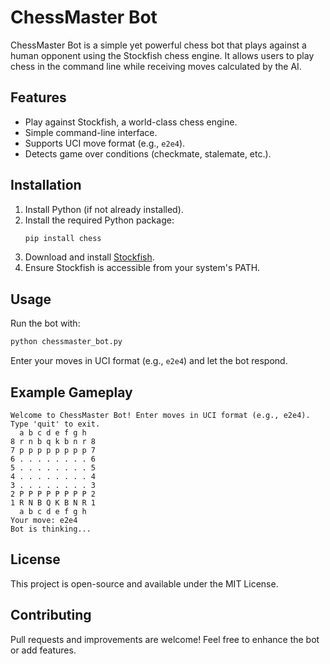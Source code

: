 # ChessMaster Bot

ChessMaster Bot is a simple yet powerful chess bot that plays against a human opponent using the Stockfish chess engine. It allows users to play chess in the command line while receiving moves calculated by the AI.

## Features
- Play against Stockfish, a world-class chess engine.
- Simple command-line interface.
- Supports UCI move format (e.g., `e2e4`).
- Detects game over conditions (checkmate, stalemate, etc.).

## Installation

1. Install Python (if not already installed). 
2. Install the required Python package:
   ```sh 
   pip install chess   
   ```
3. Download and install [Stockfish](https://stockfishchess.org/download/).
4. Ensure Stockfish is accessible from your system's PATH.

## Usage  

Run the bot with: 
```sh
python chessmaster_bot.py 
```

Enter your moves in UCI format (e.g., `e2e4`) and let the bot respond.

## Example Gameplay
```
Welcome to ChessMaster Bot! Enter moves in UCI format (e.g., e2e4). Type 'quit' to exit.
  a b c d e f g h
8 r n b q k b n r 8
7 p p p p p p p p 7
6 . . . . . . . . 6
5 . . . . . . . . 5
4 . . . . . . . . 4
3 . . . . . . . . 3
2 P P P P P P P P 2
1 R N B Q K B N R 1
  a b c d e f g h
Your move: e2e4
Bot is thinking...
```

## License
This project is open-source and available under the MIT License.

## Contributing
Pull requests and improvements are welcome! Feel free to enhance the bot or add features.

